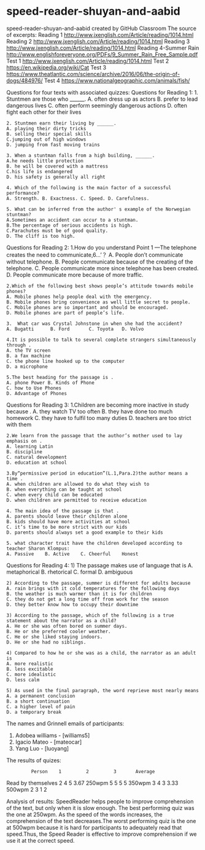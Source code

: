# speed-reader-shuyan-and-aabid
speed-reader-shuyan-and-aabid created by GitHub Classroom
The source of excerpts:
  Reading 1 
  http://www.jxenglish.com/Article/reading/1014.html
  Reading 2
  http://www.jxenglish.com/Article/reading/1014.html
  Reading 3
  http://www.jxenglish.com/Article/reading/1014.html
  Reading 4-Summer Rain
  http://www.englishforeveryone.org/PDFs/9_Summer_Rain_Free_Sample.pdf
  Test 1
  http://www.jxenglish.com/Article/reading/1014.html
  Test 2
  https://en.wikipedia.org/wiki/Cat
  Test 3
  https://www.theatlantic.com/science/archive/2016/06/the-origin-of-dogs/484976/
  Test 4
  https://www.nationalgeographic.com/animals/fish/
  
Questions for four texts with associated quizzes:
  Questions for Reading 1:
    1. Stuntmen are those who ______.
    A. often dress up as actors
    B. prefer to lead dangerous lives
    C. often perform seemingly dangerous actions
    D. often fight each other for their lives

    2. Stuntmen earn their living by ______.
    A. playing their dirty tricks
    B. selling their special skills
    C.jumping out of high windows
    D. jumping from fast moving trains

    3. When a stuntman falls from a high building, ______.
    A.he needs little protection
    B. he will be covered with a mattress
    C.his life is endangered
    D. his safety is generally all right

    4. Which of the following is the main factor of a successful performance?
    A. Strength. B. Exactness. C. Speed. D. Carefulness.

    5. What can be inferred from the author' s example of the Norwegian stuntman?
    A.Sometimes an accident can occur to a stuntman.
    B.The percentage of serious accidents is high.
    C.Parachutes must be of good quality.
    D. The cliff is too high.
    
  Questions for Reading 2:
    1.How do you understand Point 1 —The telephone creates the need to communicate,6…’？
    A. People don’t communicate without telephone.
    B. People communicate because of the creating of the telephone.
    C. People communicate more since telephone has been created.
    D. People communicate more because of more traffic.

    2.Which of the following best shows people’s attitude towards mobile phones?
    A. Mobile phones help people deal with the emergency.
    B. Mobile phones bring convenience as well little secret to people.
    C. Mobile phones are so important and should be encouraged.
    D. Mobile phones are part of people’s life.

    3.  What car was Crystal Johnstone in when she had the accident? 
    A. Bugatti      B. Ford       C. Toyota   D. Volvo

    4.It is possible to talk to several complete strangers simultaneously through .
    A. the TV screen 
    B. a fax machine
    C. the phone line hooked up to the computer
    D. a microphone

    5.The best heading for the passage is .
    A. phone Power B. Kinds of Phone
    C. how to Use Phones
    D. Advantage of Phones
    
   Questions for Reading 3:
    1.Children are becoming more inactive in study because .
    A. they watch TV too often 
    B. they have done too much homework
    C. they have to fulfil too many duties
    D. teachers are too strict with them

    2.We learn from the passage that the author’s mother used to lay emphasis on .
    A. learning Latin 
    B. discipline
    C. natural development
    D. education at school

    3.By“permissive period in education”(L.1,Para.2)the author means a time .
    A. when children are allowed to do what they wish to
    B. when everything can be taught at school
    C. when every child can be educated
    D. when children are permitted to receive education

    4. The main idea of the passage is that .
    A. parents should leave their children alone
    B. kids should have more activities at school
    C. it’s time to be more strict with our kids
    D. parents should always set a good example to their kids

    5. what character trait have the children developed according to teacher Sharon Klompus:
    A. Passive    B. Active    C. Cheerful    Honest
    
   Questions for Reading 4:
    1) The passage makes use of language that is
    A. metaphorical 
    B. rhetorical 
    C. formal
    D. ambiguous 

    2) According to the passage, summer is different for adults because
    A. rain brings with it cold temperatures for the following days 
    B. the weather is much warmer than it is for children 
    C. they do not get a long time off from work for the season
    D. they better know how to occupy their downtime

    3) According to the passage, which of the following is a true statement about the narrator as a child?
    A. He or she was often bored on summer days. 
    B. He or she preferred cooler weather. 
    C. He or she liked staying indoors.
    D. He or she had no siblings.

    4) Compared to how he or she was as a child, the narrator as an adult is
    A. more realistic 
    B. less excitable 
    C. more idealistic
    D. less calm

    5) As used in the final paragraph, the word reprieve most nearly means
    A. a permanent conclusion 
    B. a short continuation 
    C. a higher level of pain
    D. a temporary break
    
 The names and Grinnell emails of participants:
 
 1. Adobea williams - [williams5]
 2. Igacio Mateo - [mateocar]
 3. Yang Luo - [luoyang]
 
 The results of quizes:
 
             Person    1         2         3       Average
 Read by themselves    2         4         5        3.67
 250wpm                5         5         5        5
 350wpm                3         4         3        3.33
 500wpm                2         3         1        2
 
 Analysis of results:
SpeedReader helps people to improve comprehension of the text, but only when it is slow enough. The best performing quiz was the one at 250wpm. As the speed of the words increases, the comprehension of the text decreases.The worst performing quiz is the one at 500wpm because it is hard for participants to adequately read that speed.Thus, the Speed Reader is effective to improve comprehension if we use it at the correct speed.  
